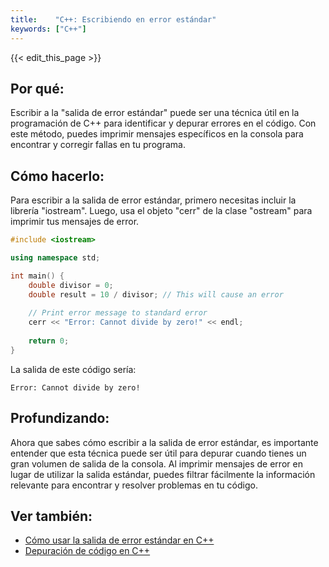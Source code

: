 ```yaml
---
title:    "C++: Escribiendo en error estándar"
keywords: ["C++"]
---
```


{{< edit_this_page >}}

## Por qué: 

Escribir a la "salida de error estándar" puede ser una técnica útil en la programación de C++ para identificar y depurar errores en el código. Con este método, puedes imprimir mensajes específicos en la consola para encontrar y corregir fallas en tu programa.

## Cómo hacerlo:

Para escribir a la salida de error estándar, primero necesitas incluir la librería "iostream". Luego, usa el objeto "cerr" de la clase "ostream" para imprimir tus mensajes de error.

```C++
#include <iostream>

using namespace std;

int main() {
    double divisor = 0;
    double result = 10 / divisor; // This will cause an error
    
    // Print error message to standard error
    cerr << "Error: Cannot divide by zero!" << endl;
    
    return 0;
}
```

La salida de este código sería: 
```
Error: Cannot divide by zero!
```

## Profundizando:

Ahora que sabes cómo escribir a la salida de error estándar, es importante entender que esta técnica puede ser útil para depurar cuando tienes un gran volumen de salida de la consola. Al imprimir mensajes de error en lugar de utilizar la salida estándar, puedes filtrar fácilmente la información relevante para encontrar y resolver problemas en tu código.

## Ver también:

- [Cómo usar la salida de error estándar en C++](https://www.cplusplus.com/reference/iostream/cerr/)
- [Depuración de código en C++](https://docs.microsoft.com/es-es/cpp/debugging/debugging-cpp-code?view=vs-2019)